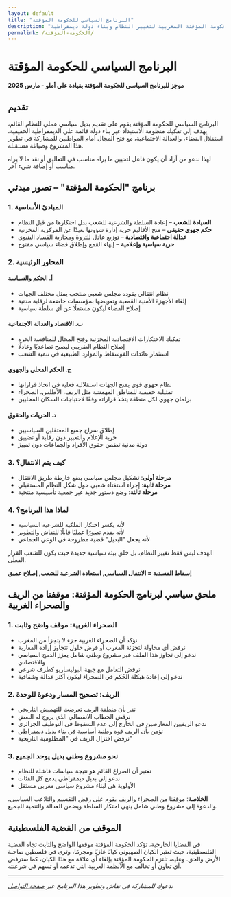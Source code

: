 ```yaml
---
layout: default
title: "البرنامج السياسي للحكومة المؤقتة"
description: "مشروع وطني بديل - برنامج الحكومة المؤقتة المغربية لتغيير النظام وبناء دولة ديمقراطية"
permalink: /الحكومة-المؤقتة/
---
```


<div class="max-w-3xl mx-auto px-4 py-12 rtl-content" markdown="1">

# البرنامج السياسي للحكومة المؤقتة

**موجز للبرنامج السياسي للحكومة المؤقتة بقيادة علي أملو - مارس 2025**

## تقديم

البرنامج السياسي للحكومة المؤقتة يقوم على تقديم بديل سياسي عملي للنظام القائم، يهدف إلى تفكيك منظومة الاستبداد عبر بناء دولة قائمة على الديمقراطية الحقيقية، استقلال القضاء، والعدالة الاجتماعية، مع فتح المجال أمام المواطنين للمشاركة في تطوير هذا المشروع وصياغة مستقبله.

لهذا ندعو من أراد أن يكون فاعل لتحيين ما يراه مناسب في التعاليق أو نقد ما لا يراه مناسب أو إضافة شيء آخر.

## برنامج "الحكومة المؤقتة" – تصور مبدئي

### 1. المبادئ الأساسية

- **السيادة للشعب** – إعادة السلطة والشرعية للشعب بدل احتكارها من قبل النظام
- **حكم جهوي حقيقي** – منح الأقاليم حرية إدارة شؤونها بعيدًا عن المركزية المخزنية
- **عدالة اجتماعية واقتصادية** – توزيع عادل للثروة ومحاربة الفساد البنيوي
- **حرية سياسية وإعلامية** – إنهاء القمع وإطلاق فضاء سياسي مفتوح

### 2. المحاور الرئيسية

#### أ. الحكم والسياسة

- نظام انتقالي يقوده مجلس شعبي منتخب يمثل مختلف الجهات
- إلغاء الأجهزة الأمنية القمعية وتعويضها بمؤسسات خاضعة لرقابة مدنية
- إصلاح القضاء ليكون مستقلًا عن أي سلطة سياسية

#### ب. الاقتصاد والعدالة الاجتماعية

- تفكيك الاحتكارات الاقتصادية المخزنية وفتح المجال للمنافسة الحرة
- إصلاح النظام الضريبي ليصبح تصاعديًا وعادلًا
- استثمار عائدات الفوسفاط والموارد الطبيعية في تنمية الشعب

#### ج. الحكم المحلي والجهوي

- نظام جهوي قوي يمنح الجهات استقلالية فعلية في اتخاذ قراراتها
- تمثيلية حقيقية للمناطق المهمشة مثل الريف، الأطلس، الصحراء
- برلمان جهوي لكل منطقة يتخذ قراراته وفقًا لاحتياجات السكان المحليين

#### د. الحريات والحقوق

- إطلاق سراح جميع المعتقلين السياسيين
- حرية الإعلام والتعبير دون رقابة أو تضييق
- دولة مدنية تضمن حقوق الأفراد والجماعات دون تمييز

### 3. كيف يتم الانتقال؟

- **مرحلة أولى**: تشكيل مجلس سياسي يضع خارطة طريق الانتقال
- **مرحلة ثانية**: إجراء استفتاء شعبي حول شكل النظام المستقبلي
- **مرحلة ثالثة**: وضع دستور جديد عبر جمعية تأسيسية منتخبة

### 4. لماذا هذا البرنامج؟

- لأنه يكسر احتكار الملكية للشرعية السياسية
- لأنه يقدم تصورًا عمليًا قابلًا للنقاش والتطوير
- لأنه يجعل "البديل" قضية مطروحة في الوعي الجماعي

الهدف ليس فقط تغيير النظام، بل خلق بيئة سياسية جديدة حيث يكون للشعب القرار الفعلي.

**إسقاط الفسدية = الانتقال السياسي, استعادة الشرعية للشعب, إصلاح عميق**

## ملحق سياسي لبرنامج الحكومة المؤقتة: موقفنا من الريف والصحراء الغربية

### 1. الصحراء الغربية: موقف واضح وثابت

- نؤكد أن الصحراء الغربية جزء لا يتجزأ من المغرب
- نرفض أي محاولة لتجزئة المغرب أو فرض حلول تتجاوز إرادة المغاربة
- ندعو إلى تجاوز هذا الملف عبر مشروع وطني شامل يعزز الدمج السياسي والاقتصادي
- نرفض التعامل مع جبهة البوليساريو كطرف شرعي
- ندعو إلى إعادة هيكلة الحُكم في الصحراء ليكون أكثر عدالة وشفافية

### 2. الريف: تصحيح المسار ودعوة للوحدة

- نقر بأن منطقة الريف تعرضت للتهميش التاريخي
- نرفض الخطاب الانفصالي الذي يروج له البعض
- ندعو الريفيين المعارضين في الخارج إلى عدم السقوط في التوظيف الجزائري
- نؤمن بأن الريف قوة وطنية أساسية في بناء بديل ديمقراطي
- نرفض اختزال الريف في "المظلومية التاريخية"

### 3. نحو مشروع وطني بديل يوحد الجميع

- نعتبر أن الصراع القائم هو نتيجة سياسات فاشلة للنظام
- ندعو إلى بديل ديمقراطي يدمج كل الفئات
- الأولوية هي لبناء مشروع سياسي مغربي مستقل

**الخلاصة**: موقفنا من الصحراء والريف يقوم على رفض التقسيم والتلاعب السياسي، والدعوة إلى مشروع وطني شامل ينهي احتكار السلطة ويضمن العدالة والتنمية للجميع.

## الموقف من القضية الفلسطينية

في القضايا الخارجية، تؤكد الحكومة المؤقتة موقفها الواضح والثابت تجاه القضية الفلسطينية، حيث تعتبر الكيان الصهيوني كيانًا غازيًا ومجرمًا، وترى في فلسطين صاحبة الأرض والحق. وعليه، تلتزم الحكومة المؤقتة بإلغاء أي علاقة مع هذا الكيان، كما سترفض أي تعاون أو تحالف مع الأنظمة العربية التي تدعمه أو تسهم في شرعنته.

---

_ندعوك للمشاركة في نقاش وتطوير هذا البرنامج عبر [صفحة التواصل](/للتواصل)_

</div>
